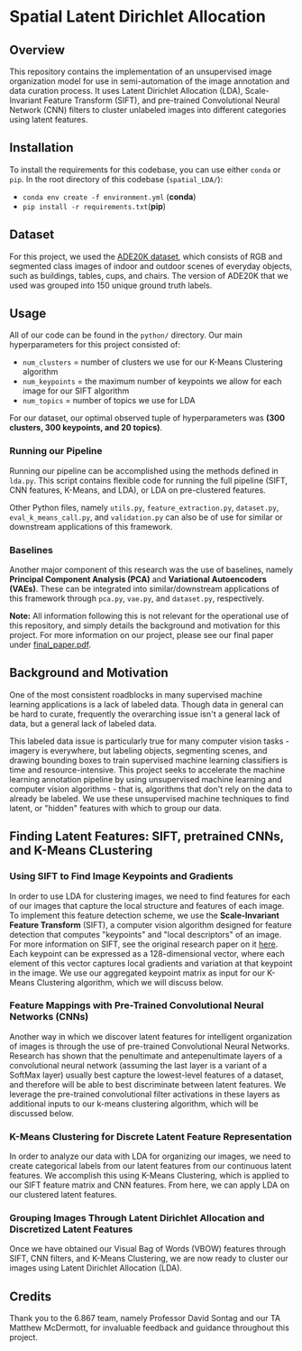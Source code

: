 # Spatial Latent Dirichlet Allocation
## Overview
This repository contains the implementation of an unsupervised image organization model for use in semi-automation of the image annotation and data curation process.  It uses Latent Dirichlet Allocation (LDA), Scale-Invariant Feature Transform (SIFT), and pre-trained Convolutional Neural Network (CNN) filters to cluster unlabeled images into different categories using latent features.

## Installation
To install the requirements for this codebase, you can use either `conda` or `pip`.  In the root directory of this codebase (`spatial_LDA/`):
* `conda env create -f environment.yml` (**conda**)
* `pip install -r requirements.txt`(**pip**)

## Dataset
For this project, we used the [ADE20K dataset](https://groups.csail.mit.edu/vision/datasets/ADE20K/), which consists of RGB and segmented class images of indoor and outdoor scenes of everyday objects, such as buildings, tables, cups, and chairs.  The version of ADE20K that we used was grouped into 150 unique ground truth labels.

## Usage
All of our code can be found in the `python/` directory.  Our main hyperparameters for this project consisted of:

* `num_clusters` = number of clusters we use for our K-Means Clustering algorithm
* `num_keypoints` = the maximum number of keypoints we allow for each image for our SIFT algorithm
* `num_topics` = number of topics we use for LDA

For our dataset, our optimal observed tuple of hyperparameters was **(300 clusters, 300 keypoints, and 20 topics)**.

### Running our Pipeline
Running our pipeline can be accomplished using the methods defined in `lda.py`.  This script contains flexible code for running the full pipeline (SIFT, CNN features, K-Means, and LDA), or LDA on pre-clustered features.  

Other Python files, namely `utils.py`, `feature_extraction.py`, `dataset.py`, `eval_k_means_call.py`, and `validation.py` can also be of use for similar or downstream applications of this framework.

### Baselines
Another major component of this research was the use of baselines, namely **Principal Component Analysis (PCA)** and **Variational Autoencoders (VAEs)**.  These can be integrated into similar/downstream applications of this framework through `pca.py`, `vae.py`, and `dataset.py`, respectively.

**Note:** All information following this is not relevant for the operational use of this repository, and simply details the background and motivation for this project.  For more information on our project, please see our final paper under [final_paper.pdf](https://github.com/rmsander/spatial_LDA/blob/master/final_paper.pdf).

## Background and Motivation

One of the most consistent roadblocks in many supervised machine learning applications is a lack of labeled data.  Though data in general can be hard to curate, frequently the overarching issue isn't a general lack of data, but a general lack of labeled data. 

This labeled data issue is particularly true for many computer vision tasks - imagery is everywhere, but labeling objects, segmenting scenes, and drawing bounding boxes to train supervised machine learning classifiers is time and resource-intensive. This project seeks to accelerate the machine learning annotation pipeline by using unsupervised machine learning and computer vision algorithms - that is, algorithms that don't rely on the data to already be labeled.  We use these unsupervised machine techniques to find latent, or "hidden" features with which to group our data.

## Finding Latent Features: SIFT, pretrained CNNs, and K-Means CLustering

### Using SIFT to Find Image Keypoints and Gradients
In order to use LDA for clustering images, we need to find features for each of our images that capture the local structure and features of each image.  To implement this feature detection scheme, we use the **Scale-Invariant Feature Transform** (SIFT), a computer vision algorithm designed for feature detection that computes "keypoints" and "local descriptors" of an image.  For more information on SIFT, see the original research paper on it [here](https://www.cs.ubc.ca/~lowe/papers/ijcv04.pdf).  Each keypoint can be expressed as a 128-dimensional vector, where each element of this vector captures local gradients and variation at that keypoint in the image.  We use our aggregated keypoint matrix as input for our K-Means Clustering algorithm, which we will discuss below.

### Feature Mappings with Pre-Trained Convolutional Neural Networks (CNNs)
Another way in which we discover latent features for intelligent organization of images is through the use of pre-trained Convolutional Neural Networks.  Research has shown that the penultimate and antepenultimate layers of a convolutional neural network (assuming the last layer is a variant of a SoftMax layer) usually best capture the lowest-level features of a dataset, and therefore will be able to best discriminate between latent features.  We leverage the pre-trained convolutional filter activations in these layers as additional inputs to our k-means clustering algorithm, which will be discussed below.

### K-Means Clustering for Discrete Latent Feature Representation
In order to analyze our data with LDA for organizing our images, we need to create categorical labels from our latent features from our continuous latent features.  We accomplish this using K-Means Clustering, which is applied to our SIFT feature matrix and CNN features.  From here, we can apply LDA on our clustered latent features.

### Grouping Images Through Latent Dirichlet Allocation and Discretized Latent Features

Once we have obtained our Visual Bag of Words (VBOW) features through SIFT, CNN filters, and K-Means Clustering, we are now ready to cluster our images using Latent Dirichlet Allocation (LDA).

## Credits
Thank you to the 6.867 team, namely Professor David Sontag and our TA Matthew McDermott, for invaluable feedback and guidance throughout this project.







